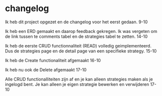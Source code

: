 # changelog
Ik heb dit project opgezet en de changelog voor het eerst gedaan. 9-10

Ik heb een ERD gemaakt en daarop feedback gekregen. Ik was vergeten om de link tussen te comments tabel en de strategies tabel te zetten. 14-10

Ik heb de eerste CRUD functionnaliteit (READ) volledig geimplementeerd. Dus de strategies page en de detail page van een specifieke strategy. 15-10

Ik heb de Create functionaliteit afgemaakt 16-10

Ik heb nu ook de Delete afgemaakt 17-10

Alle CRUD functionalliteiten zijn af en je kan alleen strategies maken als je ingelogd bent. Je kan alleen je eigen strategie bewerken en verwijderen 17-10
